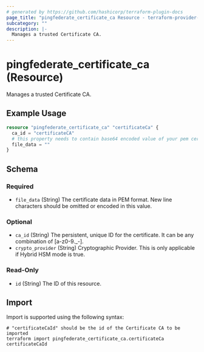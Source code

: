 ```yaml
---
# generated by https://github.com/hashicorp/terraform-plugin-docs
page_title: "pingfederate_certificate_ca Resource - terraform-provider-pingfederate"
subcategory: ""
description: |-
  Manages a trusted Certificate CA.
---
```


# pingfederate_certificate_ca (Resource)

Manages a trusted Certificate CA.

## Example Usage

```terraform
resource "pingfederate_certificate_ca" "certificateCa" {
  ca_id = "certificateCA"
  # this property needs to contain base64 encoded value of your pem certificate.
  file_data = ""
}
```

<!-- schema generated by tfplugindocs -->
## Schema

### Required

- `file_data` (String) The certificate data in PEM format. New line characters should be omitted or encoded in this value.

### Optional

- `ca_id` (String) The persistent, unique ID for the certificate. It can be any combination of [a-z0-9._-].
- `crypto_provider` (String) Cryptographic Provider. This is only applicable if Hybrid HSM mode is true.

### Read-Only

- `id` (String) The ID of this resource.

## Import

Import is supported using the following syntax:

```shell
# "certificateCaId" should be the id of the Certificate CA to be imported
terraform import pingfederate_certificate_ca.certificateCa certificateCaId
```
